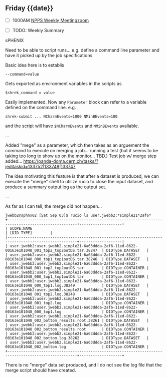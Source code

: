 ## Friday {{date}}

- [ ] 1000AM [NPPS Weekly Meeting](https://docs.google.com/document/d/1YfTyXPeXNQU4XUB28bvHJolgyBIJ2bfrd0u9Gd3WD70/edit)[zoom](https://bnl.zoomgov.com/j/16157150845?pwd=NXNqTi9ZWEFBKzYwRXQ5U3NXU1dBZz09)
- [ ] TODO: Weekly Summary


sPHENIX

Need to be able to script runs... e.g. define a command line parameter and have it picked up by the job specifications.

Basic idea here is to establis

```
--command=value
```

Gets exported as environment variables in the scripts as

```
$shrek_command = value
```

Easily implemented.  Now any `Parameter` block can refer to a variable defined on the command line.  e.g.

`shrek-submit ... NCharmEvents=1000 NMinBEvents=100`

and the script will have `$NCharmEvents` and `NMinBEvents` avaliable.

...


Added "mege" as a parameter, which then takes as an arguement the command to execute on merging a job... running a test (but it seems to be taking too long to show up on the monitor... TBD.)
Test job w/ merge step added...
https://panda-doma.cern.ch/tasks/?jeditaskid=133752|133748|133747

The idea motivating this feature is that after a dataset is produced, we can execute the "merge" shell to utilize rucio to close the input dataset, and produce a summary output log as the output set.

...

As far as I can tell, the merge did not happen...

```
jwebb2@sphnx02 [Sat Sep 03]$ rucio ls user.jwebb2:*simple21*2af6*
+-----------------------------------------------------------------------------------------------------+-------------------+
| SCOPE:NAME                                                                                          | [DID TYPE]        |
|-----------------------------------------------------------------------------------------------------+-------------------|
| user.jwebb2:user.jwebb2.simple21-6a63ddda-2af6-11ed-8622-00163e101048_001_top2_top2outDS.tar.38247  | DIDType.DATASET   |
| user.jwebb2:user.jwebb2.simple21-6a63ddda-2af6-11ed-8622-00163e101048_000_top1_top1outDS.tar.38246  | DIDType.DATASET   |
| user.jwebb2:user.jwebb2.simple21-6a63ddda-2af6-11ed-8622-00163e101048_001_top2_top2outDS.tar        | DIDType.CONTAINER |
| user.jwebb2:user.jwebb2.simple21-6a63ddda-2af6-11ed-8622-00163e101048_000_top1_top1outDS.tar        | DIDType.CONTAINER |
| user.jwebb2:user.jwebb2.simple21-6a63ddda-2af6-11ed-8622-00163e101048_000_top1.log.38249            | DIDType.DATASET   |
| user.jwebb2:user.jwebb2.simple21-6a63ddda-2af6-11ed-8622-00163e101048_001_top2.log.38248            | DIDType.DATASET   |
| user.jwebb2:user.jwebb2.simple21-6a63ddda-2af6-11ed-8622-00163e101048_001_top2.log                  | DIDType.CONTAINER |
| user.jwebb2:user.jwebb2.simple21-6a63ddda-2af6-11ed-8622-00163e101048_000_top1.log                  | DIDType.CONTAINER |
| user.jwebb2:user.jwebb2.simple21-6a63ddda-2af6-11ed-8622-00163e101048_002_bottom_results.root.38261 | DIDType.DATASET   |
| user.jwebb2:user.jwebb2.simple21-6a63ddda-2af6-11ed-8622-00163e101048_002_bottom_results.root       | DIDType.CONTAINER |
| user.jwebb2:user.jwebb2.simple21-6a63ddda-2af6-11ed-8622-00163e101048_002_bottom.log.38262          | DIDType.DATASET   |
| user.jwebb2:user.jwebb2.simple21-6a63ddda-2af6-11ed-8622-00163e101048_002_bottom.log                | DIDType.CONTAINER |
+-----------------------------------------------------------------------------------------------------+-------------------+
```

There is no "merge" data set produced, and I do not see the log file that the merge script should have created.
